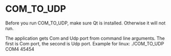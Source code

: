 # COM_TO_UDP

Before you run COM_TO_UDP, make sure Qt is installed. Otherwise it will not run.

The application gets Com and Udp port from  command line arguments. 
The first is Com port, the second is Udp port. Example for linux:  ./COM_TO_UDP COM4 45454
